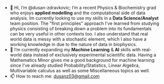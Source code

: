 - 👋 Hi, I’m @dusan-zdravkovic;
I’m a recent Physics & Biochemistry grad who enjoys **applied modelling** and the computational side of data analysis. Im currently looking to use my skills in a **Data Science/Analyst** team position. The "first principles" approach I've learned from studying physics consisting of breaking down a problem into its fundamentals can be very useful in other contexts too. I also understand that real world data is messy with a stochastic element, which I also have a working knowledge in due to the nature of data in biophysics.
- 🌱 I’m currently expanding my **Machine Learning** & **AI** skills with real-world data instead of exclusively experimental scientific data. Having a Mathematics Minor gives me a good background for machine learning since I've already studied Probability/Statistics, Linear Algebra, Multivariable calculus as well as some Miscellaneous topics as well. 
- 📫 How to reach me: dusanz03@gmail.com
<!---
dusan-zdravkovic/dusan-zdravkovic is a ✨ special ✨ repository because its `README.md` (this file) appears on your GitHub profile.
You can click the Preview link to take a look at your changes.
--->
